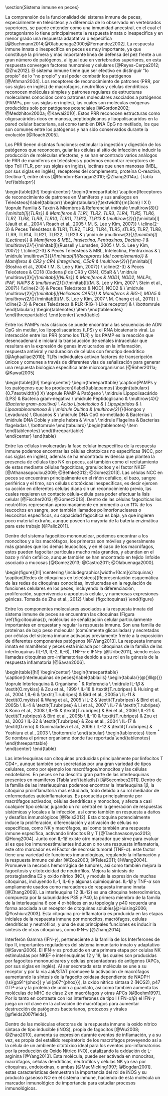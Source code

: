 \section{Sistema inmune en peces}

La comprensión de la funcionalidad del sistema inmune de peces, especialmente en teleósteos y a diferencia de lo observado en vertebrados superiores, se puede entender como una inmunidad ancestral, en el cual el protagonismo lo tiene principalmente la respuesta innata o inespecífica y en menor grado una respuesta adaptativa o especifica [@Buchmann2014;@Olabuenaga2000;@Fernandez2002].
La respuesta inmune innata o inespecífica en peces es muy importante, ya que constituye la primera y más importante línea de defensa del pez frente a un gran número de patógenos, al igual que en vertebrados superiores, en esta respuesta convergen factores humorales y celulares [@Reyes-Cerpa2012; @Zhu2012]. El sistema inmune tiene que ser efectivo en distinguir "lo propio" de lo "no propio" y así poder combatir los patógenos [@Athman2004]. Los receptores de reconocimiento de patrones (PRR, por sus siglas en inglés) de macrofagos, neutrofilos y células dendríticas reconocen moléculas simples y patrones regulares de estructuras moleculares conocidos como patrones moleculares asociados a patógenos (PAMPs, por sus siglas en inglés), las cuales son moléculas exógenas producidos solo por patógenos potenciales [@Gordon2002; @Medzhitov2000a; @Kawai2010]. Estos PRR reconocen estructuras como oligosacáridos ricos en manosa, peptidoglicanos y lipopolisacaridos en la pared celular bacteriana, así como también DNA CpG no metilado, los que son comunes entre los patógenos y han sido conservados durante la evolución [@Roach2005].

Los PRR tienen distintas funciones: estimular la ingestión y digestión de los patógenos que reconocen, guiar las células al sitio de infección e inducir la producción de moléculas efectoras, y se han encontrado varios análogos de PRR de mamíferos en teleósteos y podemos encontrar receptores de tipo Toll (TLR, por sus siglas en inglés), lectinas que unen manosas (MBL, por sus siglas en inglés), receptores del complemento, proteína C-reactiva, Dectina-1, entre otros [@Rondon-Barragan2010; @Zhang2014a]. (Tabla \ref{tabla:prr})

\begin{table}[h!]
	\begin{center}
		\begin{threeparttable}
			\caption{Receptores de reconocimiento de patrones en Mamíferos y sus análogos en Teleósteos}\label{tabla:prr}
			\begin{tabularx}{\textwidth}{m{3cm} l X l}
				\toprule
				Familia & Taxón & Miembros & Referencia\\
				\midrule
				\multirow{8}{*}{\minitab[l]{TLRs}} 							&	Mamíferos	 			& TLR1, TLR2, TLR3, TLR4, TLR5, TLR6, TLR7, TLR8, TLR9, TLR10, TLR11, TLR12, TLR13	 		& \multirow{2}{*}{\minitab[l]{Jault et al., 2004 \\ Roach et al., 2005 \\ M. S. Lee y Kim, 2007}} 		\\ \cline{2-3}
																			& 	Peces Teleósteos		& TLR1, TLR2, TLR3, TLR4, TLR5, sTLR5, TLR7, TLR8, TLR9, TLR14, TLR21, TLR22, TLR23			&										\\
				\midrule
				\multirow{3}{*}{\minitab[l]{Lectinas}}						&	Mamíferos				& MBL, Intelectina, Pentraxinas, Dectina-1													& \multirow{2}{*}{\minitab[l]{Russell y Lumsden, 2005 \\ M. S. Lee y Kim, 2007}} \\ \cline{2-3}
																			&	Peces Teleósteos		& MBL, Intelectina, Pentraxinas																&		\\
				\midrule
				\multirow{3}{*}{\minitab[l]{Receptores \\del complemento}} 	& 	Mamíferos				& CR3 y CR4 (Integrinas), C5aR																& \multirow{2}{*}{\minitab[l]{Boshra et al., 2004 \\ M. S. Lee y Kim, 2007}} \\ \cline{2-3}
																			& 	Peces Teleósteos		& CD18 (Cadena $\beta$ de CR3 y CR4), C5aR 													& \\
				\midrule
				\multirow{3}{*}{\minitab[l]{NLRs}}							& Mamíferos					& NOD1, NOD2, NALPs, IPAF, NAIPS 															& \multirow{2}{*}{\minitab[l]{M. S. Lee y Kim, 2007 \\ Stein et al., 2007}} \\\cline{2-3}
																			& Peces Teleósteos			& NOD1, NOD2 																				& \\
				\midrule
				\multirow{2}{*}{\minitab[l]{Helicasas CARD}}				& Mamíferos					& RIG-1, MDA5 																				& \multirow{2}{*}{\minitab[l]{M. S. Lee y Kim, 2007 \\ M. Chang et al., 2011}} \\ \cline{2-3}
																			& Peces Teleósteos			& RLR (RIG-1-Like receptor) 																& \\
				\bottomrule
			\end{tabularx}
			\begin{tablenotes}
				\item 
			\end{tablenotes}
		\end{threeparttable}
	\end{center}
\end{table}

Entre los PAMPs más clásicos se puede encontrar a las secuencias de ADN CpG sin metilar, los lipopolisacáridos (LPS) y el RNA bicatenario viral. La interacción entre los PRR (como los TLR) y los PAMP es la reacción que desencadenará e iniciará la transducción de señales intracelular que resultara en la expresión de genes involucrados en la inflamación, respuesta antiviral y maduración de células con fenotipo dendrítico [@Aghaallaei2010]; TLRs individuales activan factores de transcripción únicos y comunes a través de diferentes vías de señalización para generar una respuesta biológica especifica ante microorganismos [@Roher2011a; @Kawai2005]

\begin{table}[h!]
	\begin{center}
		\begin{threeparttable}
			\caption{PAMPs y los patógenos que los producen}\label{tabla:pamps}
			\begin{tabularx}{0.7\textwidth}{l X}
				\toprule
				PAMP & Patógeno \\
				\midrule
				Lipopolisacárido (LPS) 		& Bacteria gram-negativa 					\\
				\midrule
				Peptidoglicano				& \multirow{4}{*}{Bacteria gram-positiva} 	\\
				Ácido Lipoteicóico			& 											\\
				Lipopéptidos				& 											\\
				Lipoarabinomanosa			& 											\\
				\midrule
				Quitina						& \multirow{2}{*}{Hongos y Levaduras}		\\
				Glucanos					& 											\\
				\midrule
				DNA CpG no-metilado			& Bacterias 								\\
				\midrule
				DNA Doble y simple hebra	& Virus										\\
				\midrule
				Flagelina					& Bacterias flageladas						\\
				\bottomrule
				\end{tabularx}
				\begin{tablenotes}
					\item
				\end{tablenotes}
				\end{threeparttable}	
				\end{center}
				\end{table}

Entre las células involucradas la fase celular inespecífica de la respuesta inmune podemos encontrar las células citotóxicas no específicas (NCC, por sus siglas en inglés), además se ha encontrado evidencia que plantea la presencia de células tipo NK en peces, así también como el reclutamiento de estas mediante células fagocíticas, granulocitos y el factor NKEF [@Athanasopoulou2009; @Bethke2012; @Gomez2013]. Las células NCC en peces se encuentran principalmente en el riñón cefálico, el bazo, sangre periférica y el timo, son células citotóxicas inespecíficas, es decir ejercen su acción en diferentes células diana sin un reconocimiento previo, las cuales requieren un contacto célula-célula para poder efectuar la lisis celular [@Fischer2013; @Gomez2013]. Dentro de las células fagocíticas los neutrófilos representan aproximadamente en promedio a un 11\% de los leucocitos en sangre, son también llamados polimorfonucleares o leucocitos específicos, su capacidad fagocítica es baja, ya que ingieren poco material extraño, aunque poseen la mayoría de la batería enzimática para este trabajo [@Palic2011].

Dentro del sistema fagocítico mononuclear, podemos encontrar a los monocitos y a los macrófagos, los primeros son móviles y generalmente más grandes que los demás leucocitos, y en el caso de los macrófagos, estos pueden fagocitar partículas mucho más grandes, y abundan en el bazo y riñón cefálico, aunque también se han encontrado en tejido linfoide asociado a mucosas [@Gomez2013; @Castro2011; @Olabuenaga2000].

\begin{figure}[h!]
	\centering
	\includegraphics[width=10cm]{citoquinas} 
	\caption[Redes de citoquinas en teleósteos]{Representación esquemática de las redes de citoquinas conocidas, involucradas en la regulación de funciones celulares en los peces, incluyendo la diferenciación, proliferación, supervivencia o apoptosis celular, y numerosas expresiones génicas. Tomada de Zhu et al., 2012}
	\label {fig:citoquinas}
\end{figure}

Entre los componentes moleculares asociados a la respuesta innata del sistema inmune de peces se encuentran las citoquinas (Figura \ref{fig:citoquinas}), moléculas de señalización celular particularmente importantes en orquestar y regular la respuesta inmune. Son una familia de proteínas de bajo peso molecular (comúnmente glicosiladas) y secretadas por células del sistema inmune activadas previamente frente a la exposición de diferentes componentes patógenos [@Wang2013]. La respuesta inmune innata en mamíferos y peces está iniciada por citoquinas de la familia de las interleuquinas (IL-1$\beta$, IL-2, IL-6), TNF-$\alpha$ e IFN-$\gamma$ [@Uribe2011], siendo estas llamadas citoquinas pro-inflamatorias debido a a su rol en la génesis de la respuesta inflamatoria [@Savan2006]. 

\begin{table}[h!]
	\begin{center}
		\begin{threeparttable}
			\caption{Interleuquinas de peces}\label{tabla:ils}
			\begin{tabular}{@{}lll@{}}
\toprule
Interleuquina & Organismo $^*$          & Referencia                \\ \midrule
IL-1$\beta$   & \textit{O.mykiss}   & Zou et al., 1999          \\
IL-18         & \textit{T.rubripes} & Huising et al., 2004      \\
IL-6          & \textit{T.rubripes} & Bird et al., 2005a        \\
IL-11         & \textit{O.mykiss}   & Wang et al., 2005         \\
IL-2          & \textit{T.rubripes} & Bird et al., 2005b        \\
IL-4          & \textit{T.rubripes} & Li et al., 2007           \\
IL-7          & \textit{T.rubripes} & Kono et al., 2008         \\
IL-15         & \textit{T.rubripes} & Bei et al., 2006          \\
IL-21         & \textit{T.rubripes} & Bird et al., 2005b        \\
IL-10         & \textit{T.rubripes} & Zou et al., 2003          \\
IL-22         & \textit{T.rubripes} & Zou et al., 2004          \\
IL-17         & \textit{D.rerio}    & Gunimaladevi et al., 2006 \\
IL-12         & \textit{T.rubripes} & Yoshiura et al., 2003     \\ \bottomrule
			\end{tabular}
				\begin{tablenotes}
					\item $^*$ Se nombra el primer organismo donde fue reportada
				\end{tablenotes}
				\end{threeparttable}	
				\end{center}
				\end{table}

Las interleuquinas son citoquinas producidas principalmente por linfocitos T CD4+, aunque también son secretadas por una gran variedad de tipos celulares, como por ejemplo los macrófagos/monocitos y las células endoteliales. En peces se ha descrito gran parte de las interleuquinas presentes en mamiferos (Tabla \ref{tabla:ils}) [@Secombes2011]. Dentro de la familia de las interleuquinas podemos encontrar la Interleuquina 1$\beta$, la citoquina proinflamatoria mas estudiada, todo debido a su rol mediador de enfermedades autoinflamatorias. Es producida principalmente por macrófagos activados, células dendríticas y monocitos, y afecta a casi cualquier tipo celular, jugando un rol central en la generación de respuestas sistémicas y locales a la infección, así como también en respuesta a daños y desafíos inmunológicos [@Reis2012]. Esta citoquina potencialmente induce la proliferación, diferenciación y activación de células no específicas, como NK y macrófagos, así como también una respuesta inmune específica, activando linfocitos B y T  [@Taechavasonyoo2013; @Hong2004]. Junto con IL-1$\beta$ existe otro marcador que sirve para evaluar si es que los inmunoestimulantes inducen o no una respuesta inflamatoria, este otro marcador es el Factor de necrosis tumoral (TNF-$\alpha$). este factor tiene una variedad de funciones inmunológicas, regulando la inflamación y la respuesta inmune celular [@Zou2003; @Teles2011; @Wang2004]. Promueve la necrosis hemorrágica de tumores, así como también mejora la fagocitosis y citotoxicidad de neutrófilos. Mejora la síntesis de prostaglandina E2 y oxido nítrico (NO), y modula la expresión de muchas citoquinas, incluyendo IL-1, IL-6 y algunas quimioquinas. IL-1$\beta$ y TNF-$\alpha$ son ampliamente usados como marcadores de respuesta inmune innata [@Zhang2009].
La interleuquina 12 (IL-12) es una citoquina heterodimérica, compuesta por la subunidades P35 y P40, la primera miembro de la familia de la interleuquina 6 con 4 $\alpha$-hélices en su topología y p40 recuerda una forma asociada a un receptor de citoquinas solubles[@Huising2006; @Yoshiura2003]. Esta citoquina pro-inflamatoria es producida en las etapas iniciales de la respuesta inmune por monocitos, macrófagos, celulas dendríticas y neutrófilos, y una de sus principales funciones es inducir la síntesis de otras citoquinas, como IFN-$\gamma$ [@Zhang2014]. 

Interferón Gamma (IFN-$\gamma$), perteneciente a la familia de los Interferones de tipo II, importantes reguladores del sistema inmunitario innato y adaptativo [@Savan2006].  El IFN-$\gamma$ es producido en una primera etapa por celulas NK estimuladas por NKEF e interleuquinas 12 y 18, las cuales son producidas por fagocitos mononucleares y celulas presentadoras de antígenos (APCs, por sus siglas en inglés). Al ser secretada esta molécula se une a su receptor y por la via Jak/STAT promueve la activación de macrófagos aumentando la síntesis de la fagocito oxidasa dependiente de NADPH (\si{gp91^{phox}} y \si{p67^{phox}}), la oxido nítrico sintasa 2 (NOS2), p47 GTP-asa y la proteína de unión a guanilato, así como también aumenta las moléculas de MHC de clase 2 en macrófagos y otras APCs [@Boehm1997]. Por lo tanto en contraste con los interferones de tipo I (IFN-$\alpha$/$\beta$) el IFN-$\gamma$ juega un rol clave en la activación de macrófagos para aumentar destrucción de patógenos bacterianos, protozoos y virales [@fields2007fields].

Dentro de las moléculas efectoras de la respuesta inmune la oxido nítrico sintasa de tipo inducible (iNOS), propia de fagocitos [@Wu2008; @Zhao2010],  aumenta su expresión durante eventos de inflamación, y a su vez, es propia del estallido respiratorio de los macrófagos proveyendo así a la célula de un ambiente citotóxico ideal para los eventos pro-inflamatorios por la producción de Oxido Nítrico (NO), catalizando la oxídación de L-arginina [@Yang2013]. Esta molécula, puede ser activada en monocitos, macrófagos, células dendríticas, neutrófilos y células NK ya sea por citoquinas, endotoxinas, o ambas [@MacMicking1997; @Bogdan2001]. estas características demuestran  la importancia del rol de iNOS y su producto gaseoso NO en el sistema inmune, haciendo de esta molécula un marcador inmunológico de importancia para estudiar procesos inmunológicos.

